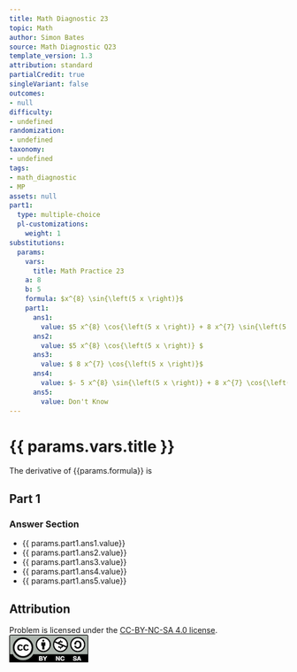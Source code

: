 ```yaml
---
title: Math Diagnostic 23
topic: Math
author: Simon Bates
source: Math Diagnostic Q23
template_version: 1.3
attribution: standard
partialCredit: true
singleVariant: false
outcomes:
- null
difficulty:
- undefined
randomization:
- undefined
taxonomy:
- undefined
tags:
- math_diagnostic
- MP
assets: null
part1:
  type: multiple-choice
  pl-customizations:
    weight: 1
substitutions:
  params:
    vars:
      title: Math Practice 23
    a: 8
    b: 5
    formula: $x^{8} \sin{\left(5 x \right)}$
    part1:
      ans1:
        value: $5 x^{8} \cos{\left(5 x \right)} + 8 x^{7} \sin{\left(5 x \right)}$
      ans2:
        value: $5 x^{8} \cos{\left(5 x \right)} $
      ans3:
        value: $ 8 x^{7} \cos{\left(5 x \right)}$
      ans4:
        value: $- 5 x^{8} \sin{\left(5 x \right)} + 8 x^{7} \cos{\left(5 x \right)}$
      ans5:
        value: Don't Know
---
```

# {{ params.vars.title }}
The derivative of {{params.formula}} is

## Part 1

### Answer Section

- {{ params.part1.ans1.value}}
- {{ params.part1.ans2.value}}
- {{ params.part1.ans3.value}}
- {{ params.part1.ans4.value}}
- {{ params.part1.ans5.value}}

## Attribution

Problem is licensed under the [CC-BY-NC-SA 4.0 license](https://creativecommons.org/licenses/by-nc-sa/4.0/).<br> ![The Creative Commons 4.0 license requiring attribution-BY, non-commercial-NC, and share-alike-SA license.](https://raw.githubusercontent.com/firasm/bits/master/by-nc-sa.png)
